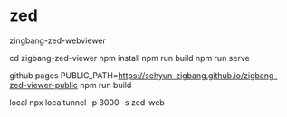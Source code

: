 # zed
zingbang-zed-webviewer

cd zigbang-zed-viewer
npm install
npm run build
npm run serve

github pages
PUBLIC_PATH=https://sehyun-zigbang.github.io/zigbang-zed-viewer-public npm run build

local
npx localtunnel -p 3000 -s zed-web

